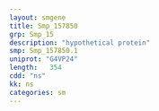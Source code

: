 ```yaml
---
layout: smgene
title: Smp_157850
grp: Smp_15
description: "hypothetical protein"
smp: Smp_157850.1
uniprot: "G4VP24"
length:   354
cdd: "ns"
kk: ns
categories: sm
---
```

